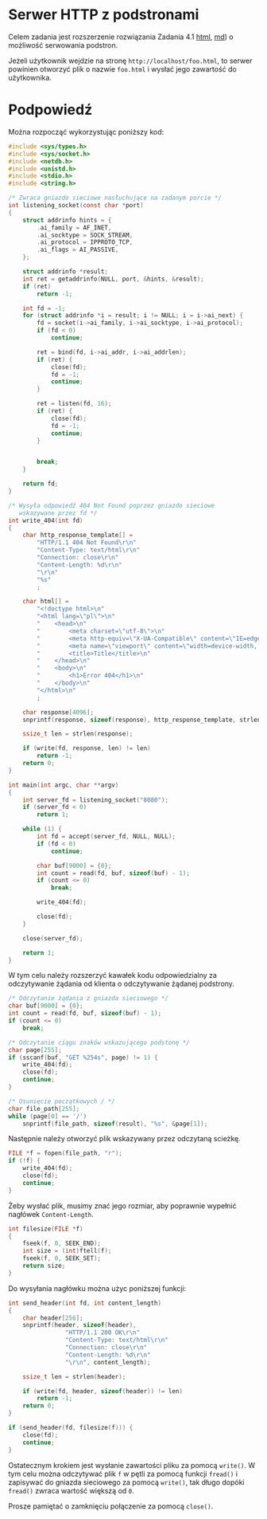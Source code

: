 # Serwer HTTP z podstronami

Celem zadania jest rozszerzenie rozwiązania Zadania 4.1 [html](https://czarnota.github.io/wpsl/4/task1-solved), [md](https://github.com/czarnota/wpsl/tree/main/4/task1-solved.md))
o możliwość serwowania podstron.

Jeżeli użytkownik wejdzie na stronę `http://localhost/foo.html`, to serwer powinien
otworzyć plik o nazwie `foo.html` i wysłać jego zawartość do użytkownika.

# Podpowiedź

Można rozpocząć wykorzystując poniższy kod:
```c
#include <sys/types.h>
#include <sys/socket.h>
#include <netdb.h>
#include <unistd.h>
#include <stdio.h>
#include <string.h>

/* Zwraca gniazdo sieciowe nasłuchujące na zadanym porcie */
int listening_socket(const char *port)
{
    struct addrinfo hints = {
        .ai_family = AF_INET,
        .ai_socktype = SOCK_STREAM,
        .ai_protocol = IPPROTO_TCP,
        .ai_flags = AI_PASSIVE,
    };

    struct addrinfo *result;
    int ret = getaddrinfo(NULL, port, &hints, &result);
    if (ret)
        return -1;

    int fd = -1;
    for (struct addrinfo *i = result; i != NULL; i = i->ai_next) {
        fd = socket(i->ai_family, i->ai_socktype, i->ai_protocol);
        if (fd < 0)
            continue;

        ret = bind(fd, i->ai_addr, i->ai_addrlen);
        if (ret) {
            close(fd);
            fd = -1;
            continue;
        }

        ret = listen(fd, 16);
        if (ret) {
            close(fd);
            fd = -1;
            continue;
        }


        break;
    }

    return fd;
}

/* Wysyła odpowiedź 404 Not Found poprzez gniazdo sieciowe
   wskazywane przez fd */
int write_404(int fd)
{
    char http_response_template[] =
        "HTTP/1.1 404 Not Found\r\n"
        "Content-Type: text/html\r\n"
        "Connection: close\r\n"
        "Content-Length: %d\r\n"
        "\r\n"
        "%s"
        ;

    char html[] =
        "<!doctype html>\n"
        "<html lang=\"pl\">\n"
        "    <head>\n"
        "        <meta charset=\"utf-8\">\n"
        "        <meta http-equiv=\"X-UA-Compatible\" content=\"IE=edge\">\n"
        "        <meta name=\"viewport\" content=\"width=device-width, initial-scale=1\">\n"
        "        <title>Title</title>\n"
        "    </head>\n"
        "    <body>\n"
        "        <h1>Error 404</h1>\n"
        "    </body>\n"
        "</html>\n"
        ;

    char response[4096];
    snprintf(response, sizeof(response), http_response_template, strlen(html), html);

    ssize_t len = strlen(response);

    if (write(fd, response, len) != len)
        return -1;
    return 0;
}

int main(int argc, char **argv)
{
    int server_fd = listening_socket("8080");
    if (server_fd < 0)
        return 1;

    while (1) {
        int fd = accept(server_fd, NULL, NULL);
        if (fd < 0)
            continue;

        char buf[9000] = {0};
        int count = read(fd, buf, sizeof(buf) - 1);
        if (count <= 0)
            break;

        write_404(fd);

        close(fd);
    }

    close(server_fd);

    return 1;
}
```

W tym celu należy rozszerzyć kawałek kodu odpowiedzialny za odczytywanie żądania
od klienta o odczytywanie żądanej podstrony.

```c
/* Odczytanie żądania z gniazda sieciowego */
char buf[9000] = {0};
int count = read(fd, buf, sizeof(buf) - 1);
if (count <= 0)
    break;

/* Odczytanie ciągu znaków wskazującego podstonę */
char page[255];
if (sscanf(buf, "GET %254s", page) != 1) {
    write_404(fd);
    close(fd);
    continue;
}

/* Usunięcie początkowych / */
char file_path[255];
while (page[0] == '/')
    snprintf(file_path, sizeof(result), "%s", &page[1]);
```

Następnie należy otworzyć plik wskazywany przez odczytaną scieżkę.
```c
FILE *f = fopen(file_path, "r");
if (!f) {
    write_404(fd);
    close(fd);
    continue;
}
```

Żeby wysłać plik, musimy znać jego rozmiar, aby poprawnie wypełnić
nagłówek `Content-Length`.

```c
int filesize(FILE *f)
{
    fseek(f, 0, SEEK_END);
    int size = (int)ftell(f);
    fseek(f, 0, SEEK_SET);
    return size;
}
```

Do wysyłania nagłówku można użyc poniższej funkcji:
```c
int send_header(int fd, int content_length)
{
    char header[256];
    snprintf(header, sizeof(header),
                "HTTP/1.1 200 OK\r\n"
                "Content-Type: text/html\r\n"
                "Connection: close\r\n"
                "Content-Length: %d\r\n"
                "\r\n", content_length);

    ssize_t len = strlen(header);

    if (write(fd, header, sizeof(header)) != len)
        return -1;
    return 0;
}
```
```c
if (send_header(fd, filesize(f))) {
    close(fd);
    continue;
}
```

Ostatecznym krokiem jest wysłanie zawartości pliku za pomocą `write()`. W tym
celu można odczytywać plik `f` w pętli za pomocą funkcji `fread()` i zapisywać
do gniazda sieciowego za pomocą `write()`, tak długo dopóki `fread()` zwraca
wartość większą od `0`.

Prosze pamiętać o zamknięciu połączenie za pomocą `close()`.

